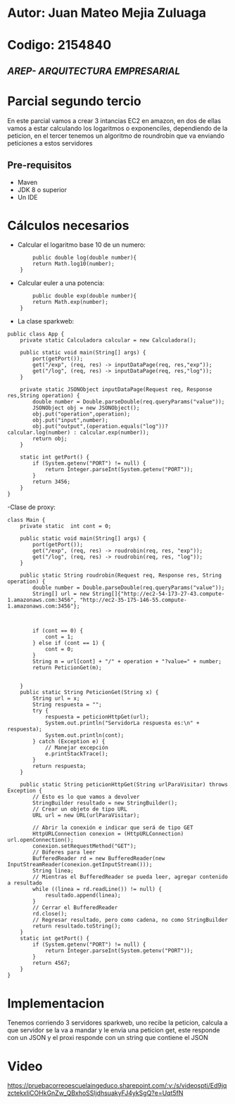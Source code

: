 # Autor: Juan Mateo Mejia Zuluaga
# Codigo: 2154840
## _AREP- ARQUITECTURA EMPRESARIAL_

# Parcial segundo tercio #
En este parcial vamos a crear 3 intancias EC2 en amazon, en dos de ellas vamos a estar calculando los logaritmos o exponenciles, dependiendo de la peticion, en el tercer tenemos un algoritmo de roundrobin que va enviando peticiones a estos servidores
## Pre-requisitos

- Maven
- JDK 8 o superior
- Un IDE

# Cálculos necesarios

- Calcular el logaritmo base 10 de un numero:
```     
        public double log(double number){
        return Math.log10(number);
    }
```

- Calcular euler a una potencia:
```     
        public double exp(double number){
        return Math.exp(number);
    }
```
- La clase sparkweb:

```
public class App {
    private static Calculadora calcular = new Calculadora();

    public static void main(String[] args) {
        port(getPort());
        get("/exp", (req, res) -> inputDataPage(req, res,"exp"));
        get("/log", (req, res) -> inputDataPage(req, res,"log"));
    }

    private static JSONObject inputDataPage(Request req, Response res,String operation) {
        double number = Double.parseDouble(req.queryParams("value"));
        JSONObject obj = new JSONObject();
        obj.put("operation",operation);
        obj.put("input",number);
        obj.put("output",(operation.equals("log"))? calcular.log(number) : calcular.exp(number));
        return obj;
    }

    static int getPort() {
        if (System.getenv("PORT") != null) {
            return Integer.parseInt(System.getenv("PORT"));
        }
        return 3456;
    }
}
```
-Clase de proxy:
```
class Main {
    private static  int cont = 0;

    public static void main(String[] args) {
        port(getPort());
        get("/exp", (req, res) -> roudrobin(req, res, "exp"));
        get("/log", (req, res) -> roudrobin(req, res, "log"));
    }

    public static String roudrobin(Request req, Response res, String operation) {
        double number = Double.parseDouble(req.queryParams("value"));
        String[] url = new String[]{"http://ec2-54-173-27-43.compute-1.amazonaws.com:3456", "http://ec2-35-175-146-55.compute-1.amazonaws.com:3456"};



        if (cont == 0) {
            cont = 1;
        } else if (cont == 1) {
            cont = 0;
        }
        String m = url[cont] + "/" + operation + "?value=" + number;
        return PeticionGet(m);


    }
    public static String PeticionGet(String x) {
        String url = x;
        String respuesta = "";
        try {
            respuesta = peticionHttpGet(url);
            System.out.println("ServidorLa respuesta es:\n" + respuesta);
            System.out.println(cont);
        } catch (Exception e) {
            // Manejar excepción
            e.printStackTrace();
        }
        return respuesta;
    }

    public static String peticionHttpGet(String urlParaVisitar) throws Exception {
        // Esto es lo que vamos a devolver
        StringBuilder resultado = new StringBuilder();
        // Crear un objeto de tipo URL
        URL url = new URL(urlParaVisitar);

        // Abrir la conexión e indicar que será de tipo GET
        HttpURLConnection conexion = (HttpURLConnection) url.openConnection();
        conexion.setRequestMethod("GET");
        // Búferes para leer
        BufferedReader rd = new BufferedReader(new InputStreamReader(conexion.getInputStream()));
        String linea;
        // Mientras el BufferedReader se pueda leer, agregar contenido a resultado
        while ((linea = rd.readLine()) != null) {
            resultado.append(linea);
        }
        // Cerrar el BufferedReader
        rd.close();
        // Regresar resultado, pero como cadena, no como StringBuilder
        return resultado.toString();
    }
    static int getPort() {
        if (System.getenv("PORT") != null) {
            return Integer.parseInt(System.getenv("PORT"));
        }
        return 4567;
    }
}

```



# Implementacion

Tenemos corriendo 3 servidores sparkweb, uno recibe la peticion, calcula a que servidor se la va a mandar y le envia una peticion get, este responde con un JSON y el proxi responde con un string que contiene el JSON
# Video

https://pruebacorreoescuelaingeduco.sharepoint.com/:v:/s/videospti/Ed9jqzctekxIiCOHkGnZw_QBxhoSSljdhsuakyFJ4ykSgQ?e=Uqt5fN

